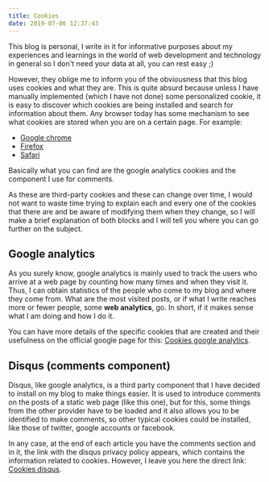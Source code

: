 ```yaml
---
title: Cookies
date: 2019-07-06 12:37:43
---
```

This blog is personal, I write in it for informative purposes about my experiences and learnings in the world of web development and technology in general so I don't need your data at all, you can rest easy ;)

However, they oblige me to inform you of the obviousness that this blog uses cookies and what they are. This is quite absurd because unless I have manually implemented (which I have not done) some personalized cookie, it is easy to discover which cookies are being installed and search for information about them. Any browser today has some mechanism to see what cookies are stored when you are on a certain page. For example:
*  [Google chrome](https://developers.google.com/web/tools/chrome-devtools/storage/cookies)
*  [Firefox](https://developer.mozilla.org/en-US/docs/Tools/Storage_Inspector)
*  [Safari](https://apple.stackexchange.com/questions/295970/how-can-i-check-the-cookie-in-the-safari)

Basically what you can find are the google analytics cookies and the component I use for comments.

As these are third-party cookies and these can change over time, I would not want to waste time trying to explain each and every one of the cookies that there are and be aware of modifying them when they change, so I will make a brief explanation of both blocks and I will tell you where you can go further on the subject.

## Google analytics

As you surely know, google analytics is mainly used to track the users who arrive at a web page by counting how many times and when they visit it. Thus, I can obtain statistics of the people who come to my blog and where they come from. What are the most visited posts, or if what I write reaches more or fewer people, some **web analytics**, go. In short, if it makes sense what I am doing and how I do it.

You can have more details of the specific cookies that are created and their usefulness on the official google page for this: [Cookies google analytics](https://developers.google.com/analytics/devguides/collection/analyticsjs/cookie-usage?hl=es-419).

## Disqus (comments component)

Disqus, like google analytics, is a third party component that I have decided to install on my blog to make things easier. It is used to introduce comments on the posts of a static web page (like this one), but for this, some things from the other provider have to be loaded and it also allows you to be identified to make comments, so other typical cookies could be installed, like those of twitter, google accounts or facebook.

In any case, at the end of each article you have the comments section and in it, the link with the disqus privacy policy appears, which contains the information related to cookies. However, I leave you here the direct link: [Cookies disqus](https://disqus.com/data-sharing-settings/).
